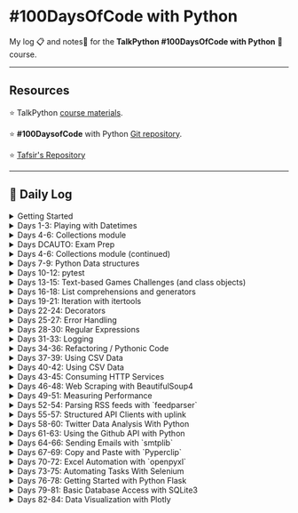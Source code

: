 # #100DaysOfCode with Python

My log :clipboard: and notes​ :notebook: for the **TalkPython #100DaysOfCode with Python** :snake: course.

---

## Resources

:star: TalkPython [course materials](https://training.talkpython.fm/courses/details/100-days-of-code-in-python).

:star: **#100DaysofCode** with Python [Git repository](https://github.com/talkpython/100daysofcode-with-python-course).

:star: [Tafsir's Repository](https://github.com/ttafsir/100-days-of-code)

---

## :calendar: Daily Log

<details><summary>Getting Started</summary>

- Course Start: [4/16/21](days/_course_start)
- Day 0: [4/17/21](days/_0)

</details>

<details><summary>Days 1-3: Playing with Datetimes</summary>

- Day 1: [4/18/21](days/_1)
- Day 2: [4/19/21](days/_2)
- Day 2a: [4/20/21](days/_2)
- Day 3: [4/21/21](days/_3)
- Day 3a: [4/22/21](days/_3)
- Day 3b: [4/23/21](days/_3)

</details>

<details><summary>Days 4-6: Collections module</summary>

- Day 4: [4/24/21](days/_4)
- Day 4a: [4/25/21](days/_4)
- Day 4b: [4/26/21](days/_4)
- Day 5: [4/27/21](days/_5#notebook-42721)
- Day 5a: [4/28/21](days/_5#tasks)
- Day 5b: [4/29/21](days/_5#tasks)
- Day 5c: [4/30/21](days/_5#rage-43021)
- Day 5d: [5/1/21](days/_5#notebook-5121)

</details>

<details><summary>Days DCAUTO: Exam Prep</summary>

:bangbang: ​Taking a two-week break from **100DaysOfCode** exercises to study for the Cisco **DCAUTO** exam :mortar_board:.  Each day of study that includes writing Python will continue the days of code streak.

- Day 1: [5/2/21](days/_dcauto#notebook-5221)
- Day 2: [5/3/21](days/_dcauto#notebook-5321)
- Day 3: [5/4/21](days/_dcauto#notebook-5421)
- Day 4: [5/5/21](days/_dcauto#notebook-5521)
- Day 5: [5/6/21](days/_dcauto#notebook-5621)
- Day 6: [5/7/21](days/_dcauto#notebook-5721)
- Day 7: [5/8/21](days/_dcauto#notebook-5821)
- Day 8: [5/9/21](days/_dcauto#notebook-5921)
- Day 9: [5/10/21](days/_dcauto#notebook-51021)
- Day 10: [5/11/21](days/_dcauto#notebook-51121)
- Day 11: [5/12/21](days/_dcauto#notebook-51221)
- Day 12: [5/13/21](days/_dcauto#notebook-51321)

</details>

<details><summary>Days 4-6: Collections module (continued)</summary>

- Day 6: [5/14/21](days/_6#notebook-51421)
- Day 6a: [5/15/21](days/_6#notebook-51521)
- Day 6b: [5/16/21](days/_6#notebook-51621)
- Day 6c: [5/17/21](days/_6#notebook-51721)
- Day 6d: [5/18/21](days/_6#notebook-51821)
- Day 6e: [5/19/21](days/_6#notebook-51921)
- Day 6f: [5/20/21](days/_6#notebook-52021)

</details>

<details><summary>Days 7-9: Python Data structures</summary>

- Day 7: [5/21/21](days/_7#notebook-52121)
- Day 7a: [5/22/21](days/_7#notebook-52221)
- Day 8: [5/23/21](days/_8)
- Day 9: [5/24/21](days/_9)

</details>

<details><summary>Days 10-12: pytest</summary>

- Day 10: [5/25/21](days/_10)
- Day 10a: [5/26/21](days/_10#notebook-52621)
- Day 10b: [5/27/21](days/_10#notebook-52721)
- Day 10c: [5/28/21](days/_10#notebook-52821)
- Day 10d: [5/29/21](days/_10#notebook-52921)
- Day 10e: [5/30/21](days/_10#notebook-53021)
- Day 10f: [5/31/21](days/_10#notebook-53121)
- Day 11: [6/1/21](days/_11)
- Day 11a: [6/2/21](days/_11#notebook-6221)
- Day 11b: [6/3/21](days/_11#notebook-6321)
- Day 11c: [6/4/21](days/_11#notebook-6421)
- Day 11d: [6/5/21](days/_11#notebook-6521)
- Day 11e: [6/6/21](days/_11#notebook-6621)
- Day 11f: [6/7/21](days/_11#notebook-6721)
- Day 11g: [6/8/21](days/_11#notebook-6821)
- Day 11h: [6/9/21](days/_11#notebook-6921)
- Day 11i: [6/10/21](days/_11#notebook-61021)
- Day 11j: [6/11/21](days/_11#notebook-61121)
- Day 11k: [6/12/21](days/_11#notebook-61221)
- Day 11l: [6/13/21](days/_11#notebook-61321)
- Day 12: [6/14/21](days/_12)
- Day 12a: [6/15/21](days/_12#notebook-61521)
- Day 12b: [6/16/21](days/_12#notebook-61621)
- Day 12c: [6/17/21](days/_12#notebook-61721)
- Day 12d: [6/18/21](days/_12#notebook-61821)

</details>

<details><summary>Days 13-15: Text-based Games Challenges (and class objects)</summary>

- Day 13: [6/19/21](days/_13)
- Day 13a: [6/20/21](days/_13#notebook-62021)
- Day 13b: [6/21/21](days/_13#notebook-62121)
- Day 13c: [6/22/21](days/_13#notebook-62221)
- Day 14: [6/23/21](days/_14)
- Day 14a: [6/24/21](days/_14#notebook-62421)
- Day 14b: [6/25/21](days/_14#notebook-62521)
- Day 14c: [6/26/21](days/_14#notebook-62621)
- Day 14d: [6/27/21](days/_14#notebook-62721)
- Day 14e: [6/28/21](days/_14#notebook-62821)
- Day 14f: [6/29/21](days/_14#notebook-62921)
- Day 14f: [6/30/21](days/_14#notebook-63021)
- Day 14g: [7/1/21](days/_14#notebook-7121)
- Day 15: [7/2/21](days/_15)
- Day 15a: [7/3/21](days/_15#notebook-7321)
- Day 15b: [7/4/21](days/_15#notebook-7421)
- Day 15c: [7/5/21](days/_15#notebook-7521)
- Day 15d: [7/6/21](days/_15#notebook-7621)
- Day 15e: [7/7/21](days/_15#notebook-7721)
- Day 15f: [7/8/21](days/_15#notebook-7821)
- Day 15g: [7/9/21](days/_15#notebook-7921)
- Day 15h: [7/10/21](days/_15#notebook-71021)
- Day 15i: [7/11/21](days/_15#notebook-71121)
- Day 15j: [7/12/21](days/_15#notebook-71221)
- Day 15k: [7/13/21](days/_15#notebook-71321)
- Day 15l: [7/14/21](days/_15#notebook-71421)
- Day 15m: [7/15/21](days/_15#notebook-71521)
- Day 15n: [7/16/21](days/_15#notebook-71621)
- Day 15o: [7/17/21](days/_15#notebook-71721)
- Day 15p: [7/18/21](days/_15#notebook-71821)
- Day 15q: [7/19/21](days/_15#notebook-71921)
- Day 15r: [7/20/21](days/_15#notebook-72021)
- Day 15s: [7/21/21](days/_15#notebook-72121)

</details>

<details><summary>Days 16-18: List comprehensions and generators</summary>

- Day 16: [7/22/21](days/_16)
- Day 16a: [7/23/21](days/_16#notebook-72321)
- Day 16b: [7/24/21](days/_16#notebook-72421)
- Day 16c: [7/25/21](days/_16#notebook-72521)
- Day 16d: [7/26/21](days/_16#notebook-72621)
- Day 17: [7/27/21](days/_17)
- Day 17a: [7/28/21](days/_17#notebook-72821)
- Day 17b: [7/29/21](days/_17#notebook-72921)
- Day 17c: [7/30/21](days/_17#notebook-73021)

```python
# Completed 105 straight days of code, before streak ended on 7/31/21.
from datetime import date
streak_start_date = date(2021, 4, 16)
streak_end_date = date(2021, 7, 30)

streak_length = (streak_end_date - streak_start_date).days
print(f'\n#100DaysofCode coding streak #1 lasted {streak_length} days.\n')
```

- Day 18: [8/1/21](days/_18)
- Day 18a: [8/2/21](days/_18#notebook-8221)

</details>

<details><summary>Days 19-21: Iteration with itertools</summary>

- Day 19: [8/3/21](days/_19)
- Day 19a: [8/4/21](days/_19#notebook-8421)
- Day 19b: [8/5/21](days/_19#notebook-8521)
- Day 19c: [8/6/21](days/_19#notebook-8621)
- Day 20: [8/7/21](days/_20)
- Day 20a: [8/8/21](days/_20#notebook-8821)
- Day 20b: [8/9/21](days/_20#notebook-8921)
- Day 21: [8/10/21](days/_21)
- Day 21a: [8/11/21](days/_21#notebook-81121)
- Day 21b: [8/12/21](days/_21#notebook-81221)

</details>

<details><summary>Days 22-24: Decorators</summary>

- Day 22: [8/13/21](days/_22)
- Day 22a: [8/14/21](days/_22#notebook-81421)
- Day 22b: [8/15/21](days/_22#notebook-81521)
- Day 23: [8/16/21](days/_23)
- Day 23a: [8/17/21](days/_23#notebook-81721)
- Day 23b: [8/18/21](days/_23#notebook-81821)
- Day 24: [8/19/21](days/_24)
- Day 24a: [8/20/21](days/_24#notebook-82021)
- Day 24b: [8/21/21](days/_24#notebook-82121)
- Day 24c: [8/22/21](days/_24#notebook-82221)
- Day 24d: [8/23/21](days/_24#notebook-82321)
- Day 24e: [8/24/21](days/_24#notebook-82421)
- Day 24f: [8/25/21](days/_24#notebook-82521)
- Day 24g: [8/26/21](days/_24#notebook-82621)
- Day 24h: [8/27/21](days/_24#notebook-82721)
- Day 24i: [8/29/21](days/_24#notebook-82921)
- Day 24j: [8/30/21](days/_24#notebook-83021)
- Day 24k: [8/31/21](days/_24#notebook-83121)
- Day 24l: [9/1/21](days/_24#notebook-9121)

</details>

<details><summary>Days 25-27: Error Handling</summary>

- Day 25: [9/2/21](days/_25)
- Day 26: [9/3/21](days/_26)
- Day 27: [9/4/21](days/_27)

</details>

<details><summary>Days 28-30: Regular Expressions</summary>

- Day 28: [9/5/21](days/_28)
- Day 28a: [9/6/21](days/_28#notebook-9621)
- Day 28b: [9/7/21](days/_28#notebook-9721)
- Day 28c: [9/8/21](days/_29#notebook-9821)
- Day 29: [9/9/21](days/_29)
- Day 29a: [9/10/21](days/_29#notebook-91021)
- Day 29b: [9/11/21](days/_29#notebook-91121)
- Day 29c: [9/12/21](days/_29#notebook-91221)
- Day 29d: [9/13/21](days/_29#notebook-91321)
- Day 29e: [9/14/21](days/_29#notebook-91421)
- Day 29f: [9/15/21](days/_29#notebook-91521)
- Day 29g: [9/16/21](days/_29#notebook-91621)
- Day 30: [9/18/21](days/_30)
- Day 30a: [9/19/21](days/_30#notebook-91921)
- Day 30b: [9/20/21](days/_30#notebook-92021)
- Day 30c: [9/21/21](days/_30#notebook-92121)

</details>

<details><summary>Days 31-33: Logging</summary>

- Day 31: [9/22/21](days/_31)
- Day 31a: [9/23/21](days/_31#notebook-92321)
- Day 31b: [9/24/21](days/_31#notebook-92421)
- Day 31c: [9/25/21](days/_31#notebook-92521)
- Day 31d: [9/26/21](days/_31#notebook-92621)
- Day 31e: [9/27/21](days/_31#notebook-92721)
- Day 31f: [9/28/21](days/_31#notebook-92821)
- Day 32: [9/29/21](days/_32)
- Day 33: [9/30/21](days/_33)
- Day 33a: [10/1/21](days/_33#notebook-10121)
- Day 33b: [10/2/21](days/_33#notebook-10221)
- Day 33c: [10/3/21](days/_33#notebook-10321)
- Day 33d: [10/4/21](days/_33#notebook-10421)
- Day 33e: [10/5/21](days/_33#notebook-10521)
- Day 33f: [10/6/21](days/_33#notebook-10621)
- Day 33g: [10/7/21](days/_33#notebook-10721)
- Day 33h: [10/8/21](days/_33#notebook-10821)
- Day 33i: [10/9/21](days/_33#notebook-10921)
- Day 33j: [10/10/21](days/_33#notebook-101021)
- Day 33k: [10/11/21](days/_33#notebook-101121)
- Day 33l: [10/12/21](days/_33#notebook-101221)
- Day 33m: [10/13/21](days/_33#notebook-101321)
- Day 33n: [10/14/21](days/_33#notebook-101421)
- Day 33o: [10/15/21](days/_33#notebook-101521)
- Day 33p: [10/16/21](days/_33#notebook-101621)
- Day 33q: [10/17/21](days/_33#notebook-101721)

</details>

<details><summary>Days 34-36: Refactoring / Pythonic Code</summary>

- Day 34: [10/19/21](days/_34)
- Day 34a: [10/20/21](days/_34#notebook-102021)
- Day 34b: [10/21/21](days/_34#notebook-102121)
- Day 34c: [10/22/21](days/_34#notebook-102221)
- Day 34d: [10/23/21](days/_34#notebook-102321)
- Days 35+36: [10/24/21](days/_35_36)
- Days 35+36a: [10/25/21](days/days/_35_36#notebook-102521)
- Days 35+36b: [10/26/21](days/days/_35_36#notebook-102621)
- Days 35+36c: [10/27/21](days/days/_35_36#notebook-102721)
- Days 35+36d: [10/28/21](days/days/_35_36#notebook-102821)

</details>

<details><summary>Days 37-39: Using CSV Data</summary>

- Day 37: [10/29/21](days/_37)
- Day 37a: [10/30/21](days/_37#notebook-103021)
- Day 37b: [10/31/21](days/_37#notebook-103121)
- Day 37c: [11/1/21](days/_37#notebook-110121)
- Days 38+39: [11/2/21](days/_38_39)
- Days 38+39a: [11/3/21](days/_38_39#notebook-11321)

</details>

<details><summary>Days 40-42: Using CSV Data</summary>

- Days 40+41: [11/4/21](days/_40_41)
- Day 42: [11/5/21](days/_42)
- Day 42a: [11/6/21](days/_42#notebook-11621)
- Day 42b: [11/7/21](days/_42#notebook-11721)
- Day 42c: [11/8/21](days/_42#notebook-11821)
- Day 42d: [11/9/21](days/_42#notebook-11921)

</details>

<details><summary>Days 43-45: Consuming HTTP Services</summary>

- Day 43: [11/10/21](days/_43)
- Day 43a: [11/11/21](days/_43#notebook-111121)
- Day 43b: [11/12/21](days/_43#notebook-111221)
- Days 44+45: [11/13/21](days/_44_45)
- Days 44+45a: [11/14/21](days/_44_45)

</details>

<details><summary>Days 46-48: Web Scraping with BeautifulSoup4</summary>

- Days 46+47+48: [11/16/21](days/_46_47_48)
- Days 46+47+48a: [11/17/21](days/_46_47_48#notebook-111721)
- Break for family trauma :sob:
- Days 46+47+48b: [11/23/21](days/_46_47_48#notebook-112321)
- Break for family trauma :sob:
- Days 46+47+48c: [11/30/21](days/_46_47_48#notebook-113021)
- Days 46+47+48d: [12/1/21](days/_46_47_48#notebook-12121)
- Days 46+47+48e: [12/1/21](days/_46_47_48)

</details>

<details><summary>Days 49-51: Measuring Performance</summary>

- Day 49: [12/2/21](days/_49)
- Day 49a: [12/3/21](days/_49#notebook-12321)
- Day 49b: [12/4/21](days/_49#notebook-12421)
- Day 49c: [12/5/21](days/_49#notebook-12521)
- Day 49d: [12/6/21](days/_49#notebook-12621)
- Break for family trauma :sob:
- Day 49e: [12/10/21](days/_49#notebook-121021)
- Days 50+51: [12/11/21](days/_50_51)

</details>

<details><summary>Days 52-54: Parsing RSS feeds with `feedparser`</summary>

- Day 52+53+54: [12/12/21](days/_52_53_54)
- Day 52+53+54a: [12/13/21](days/_52_53_54#notebook-121321)
- Day 52+53+54b: [12/14/21](days/_52_53_54#notebook-121421)
- Day 52+53+54c: [12/15/21](days/_52_53_54#notebook-121521)
- Day 52+53+54d: [12/16/21](days/_52_53_54#notebook-121621)
- Day 52+53+54e: [12/17/21](days/_52_53_54#notebook-121721)
- Day 52+53+54f: [12/18/21](days/_52_53_54#notebook-121821)
- Day 52+53+54g: [12/19/21](days/_52_53_54#notebook-121921)
- Day 52+53+54h: [12/20/21](days/_52_53_54#notebook-122021)
- Day 52+53+54i: [12/21/21](days/_52_53_54#notebook-122121)
- Day 52+53+54j: [12/22/21](days/_52_53_54#notebook-122221)
- Day 52+53+54k: [12/23/21](days/_52_53_54#notebook-122321)
- Day 52+53+54l: [12/24/21](days/_52_53_54#notebook-122421)

</details>

<details><summary>Days 55-57: Structured API Clients with uplink</summary>

- Day 55: [12/25/21](days/_55)
- Day 55a: [12/26/21](days/_55#notebook-122621)
- Day 55b: [12/27/21](days/_55#notebook-122721)
- Day 55c: [12/28/21](days/_55#notebook-122821)
- Day 55d: [12/29/21](days/_55#notebook-122921)
- Day 55e: [12/30/21](days/_55#notebook-123021)
- Day 55f: [12/31/21](days/_55#notebook-123121)
- Day 55g: [1/1/22](days/_55#notebook-1122)
- Day 55h: [1/2/22](days/_55#notebook-1222)
- Day 55i: [1/3/22](days/_55#notebook-1322)
- Day 56+57: [1/4/22](days/_56_57)
- Day 56+57a: [1/5/22](days/_56_57#notebook-1522)
- Day 56+57b: [1/6/22](days/_56_57#notebook-1622)
- Day 56+57c: [1/7/22](days/_56_57#notebook-1722)
- Day 56+57d: [1/8/22](days/_56_57#notebook-1822)
- Day 56+57e: [1/9/22](days/_56_57#notebook-1922)

</details>

<details><summary>Days 58-60: Twitter Data Analysis With Python</summary>

- Day 58: [1/10/22](days/_55)
- Day 58a: [1/11/22](days/_55#notebook-11122)
- Day 58b: [1/12/22](days/_55#notebook-11222)
- Day 58c: [1/13/22](days/_55#notebook-11322)
- Day 58d: [1/14/22](days/_55#notebook-11422)
- Day 58e: [1/15/22](days/_55#notebook-11522)
- Day 59+60: [1/16/22](days/_59_60)
- Day 59+60a: [1/17/22](days/_59_60#notebook-11722)
- Day 59+60b: [1/18/22](days/_59_60#notebook-11822)
- Day 59+60c: [1/19/22](days/_59_60#notebook-11922)
- Day 59+60d: [1/20/22](days/_59_60#notebook-12022)
- Day 59+60e: [1/21/22](days/_59_60#notebook-12122)
- Day 59+60f: [1/22/22](days/_59_60#notebook-12222)
- Day 59+60g: [1/23/22](days/_59_60#notebook-12322)
- Day 59+60h: [1/24/22](days/_59_60#notebook-12422)
- Day 59+60i: [1/25/22](days/_59_60#notebook-12522)
- Day 59+60j: [1/26/22](days/_59_60#notebook-12622)
- Day 59+60k: [1/27/22](days/_59_60#notebook-12722)
- Day 59+60l: [1/28/22](days/_59_60#notebook-12822)
- Day 59+60m: [1/29/22](days/_59_60#notebook-12922)
- Day 59+60n: [1/30/22](days/_59_60#notebook-13022)
- Break for rest :sleeping:
- Day 59+60o: [2/1/22](days/_59_60#notebook-2122)
- Day 59+60p: [2/2/22](days/_59_60#notebook-2222)
- Day 59+60q: [2/3/22](days/_59_60#notebook-2322)
- Day 59+60r: [2/4/22](days/_59_60#notebook-2422)
- Day 59+60s: [2/5/22](days/_59_60#notebook-2522)
- Day 59+60t: [2/6/22](days/_59_60#notebook-2622)
- Day 59+60u: [2/7/22](days/_59_60#notebook-2722)
- Day 59+60v: [2/8/22](days/_59_60#notebook-2822)
- Day 59+60w: [2/9/22](days/_59_60#notebook-2922)
- Day 59+60x: [2/10/22](days/_59_60#notebook-21022)
- Day 59+60y: [2/11/22](days/_59_60#notebook-21122)
- Day 59+60z: [2/12/22](days/_59_60#notebook-21222)
- Day 59+60aa: [2/13/22](days/_59_60#notebook-21322)
- Day 59+60ab: [2/14/22](days/_59_60#notebook-21422)
- Day 59+60ac: [2/15/22](days/_59_60#notebook-21522)
- Day 59+60ad: [2/15/22](days/_59_60#notebook-21622)
- Day 59+60ae: [2/17/22](days/_59_60#notebook-21722)
- Day 59+60af: [2/18/22](days/_59_60#notebook-21822)
- Day 59+60ag: [2/119/22](days/_59_60#notebook-21922)
- Day 59+60ah: [2/20/22](days/_59_60#notebook-22022)
- Day 59+60ai: [2/21/22](days/_59_60#notebook-22122)
- Day 59+60aj: [2/22/22](days/_59_60#notebook-22222)
- Day 59+60ak: [2/23/22](days/_59_60#notebook-22322)
- Day 59+60al: [2/24/22](days/_59_60#notebook-22422)
- Day 59+60am: [2/25/22](days/_59_60#notebook-22522)
- Day 59+60an: [2/26/22](days/_59_60#notebook-22622)
- Day 59+60ao: [2/27/22](days/_59_60#notebook-22722)
- Day 59+60ap: [2/28/22](days/_59_60#notebook-22822)
- Day 59+60aq: [3/1/22](days/_59_60#notebook-3122)
- Day 59+60ar: [3/2/22](days/_59_60#notebook-3222)
- Day 59+60as: [3/3/22](days/_59_60#notebook-3322)
- Day 59+60at: [3/4/22](days/_59_60#notebook-3422)
- Day 59+60au: [3/5/22](days/_59_60#notebook-3522)
- Break for rest :sleeping:
- Day 59+60av: [3/7/22](days/_59_60#notebook-3722)
- Day 59+60aw: [3/8/22](days/_59_60#notebook-3822)
- Day 59+60ax: [3/9/22](days/_59_60#notebook-3922)
- Day 59+60ay: [3/10/22](days/_59_60#notebook-31022)
- Day 59+60az: [3/11/22](days/_59_60#notebook-31122)
- Day 59+60aaa: [3/12/22](days/_59_60#notebook-31222)
- Day 59+60aab: [3/13/22](days/_59_60#notebook-31322)
- Day 59+60aac: [3/14/22](days/_59_60#notebook-31422)
- Day 59+60aad: [3/15/22](days/_59_60#notebook-31522)
- Day 59+60aae: [3/16/22](days/_59_60#notebook-31622)
- Day 59+60aaf: [3/17/22](days/_59_60#notebook-31722)

</details>

<details><summary>Days 61-63: Using the Github API with Python</summary>

- Day 61: [3/18/22](days/_61)
- Day 61a: [3/19/22](days/_61#notebook-31922)
- Day 61b: [3/20/22](days/_61#notebook-32022)
- Day 61c: [3/21/22](days/_61#notebook-32122)
- Day 61d: [3/22/22](days/_61#notebook-32222)
- Day 61e: [3/23/22](days/_61#notebook-32322)
- Day 61f: [3/24/22](days/_61#notebook-32422)
- Break for rest :sleeping:
- Day 62: [3/26/22](days/_62)
- Day 62a: [3/27/22](days/_62#notebook-32722)
- Day 62b: [3/28/22](days/_62#notebook-32822)
- Day 62c: [3/29/22](days/_62#notebook-32922)
- Day 62d: [3/30/22](days/_62#notebook-33022)
- Day 62e: [3/31/22](days/_62#notebook-33122)
- Day 62f: [4/1/22](days/_62#notebook-4122)
- Day 62g: [4/2/22](days/_62#notebook-4222)
- Day 62h: [4/3/22](days/_62#notebook-4322)
- Day 62i: [4/4/22](days/_62#notebook-4422)
- Day 62j: [4/5/22](days/_62#notebook-4522)
- Day 62k: [4/6/22](days/_62#notebook-4622)
- Day 62l: [4/7/22](days/_62#notebook-4722)
- Day 62m: [4/8/22](days/_62#notebook-4822)
- Day 62n: [4/9/22](days/_62#notebook-4922)
- Day 62o: [4/10/22](days/_62#notebook-41022)
- Day 62p: [4/11/22](days/_62#notebook-41122)
- Day 62q: [4/12/22](days/_62#notebook-41222)
- Day 62r: [4/13/22](days/_62#notebook-41322)
- Day 62s: [4/14/22](days/_62#notebook-41422)
- Day 62t: [4/15/22](days/_62#notebook-41522)
- Break for work project :face_exhaling:
- Break for work project :face_exhaling:
- Day 62u: [4/18/22](days/_62#notebook-41822)
- Day 62v: [4/19/22](days/_62#notebook-41922)
- Day 62w: [4/20/22](days/_62#notebook-42022)
- Break for work project :face_exhaling:
- Break for work project :face_exhaling:
- Break for work project :face_exhaling:
- Break for work project :face_exhaling:
- Day 62x: [4/25/22](days/_62#notebook-42522)
- Day 62y: [4/26/22](days/_62#notebook-42622)
- Day 62z: [4/27/22](days/_62#notebook-42722)
- Day 62aa: [4/28/22](days/_62#notebook-42822)
- Day 62ab: [4/29/22](days/_62#notebook-42922)
- Day 62ac: [4/30/22](days/_62#notebook-43022)
- Day 62ad: [5/1/22](days/_62#notebook-5122)
- Day 62ae: [5/2/22](days/_62#notebook-5222)
- Day 62af: [5/3/22](days/_62#notebook-5322)
- Day 62ag: [5/4/22](days/_62#notebook-5422)
- Day 62ah: [5/5/22](days/_62#notebook-5522)
- Day 62ai: [5/6/22](days/_62#notebook-5622)
- Day 62aj: [5/7/22](days/_62#notebook-5722)
- Day 63: [5/8/22](days/_63)

</details>

<details><summary>Days 64-66: Sending Emails with `smtplib`</summary>

- Day 64: [5/9/22](days/_64)
- Day 64a: [5/10/22](days/_64#notebook-51022)
- Day 64b: [5/11/22](days/_64#notebook-51122)
- Day 65: [5/12/22](days/_65)
- Day 66: [5/13/22](days/_66)

</details>

<details><summary>Days 67-69: Copy and Paste with `Pyperclip`</summary>

- Day 67+68+69: [5/14/22](days/_67_68_69)
- Day 67+68+69a: [5/15/22](days/_67_68_69#notebook-51522)
- Day 67+68+69b: [5/16/22](days/_67_68_69#notebook-51622)

</details>

<details><summary>Days 70-72: Excel Automation with `openpyxl`</summary>

- Days 70+71: [5/17/22](days_70_71)
- Days 70+71a: [5/18/22](days_70_71#notebook-51822)
- Days 70+71b: [5/19/22](days_70_71#notebook-51922)
- Days 70+71c: [5/20/22](days_70_71#notebook-52022)
- Days 70+71d: [5/21/22](days_70_71#notebook-52122)
- Day 72: [5/22/22](days_72)
- Day 72a: [5/23/22](days_72#notebook-52322)
- Day 72b: [5/24/22](days_72#notebook-52422)
- Day 72c: [5/25/22](days_72#notebook-52522)
- Day 72d: [5/26/22](days_72#notebook-52622)
- Day 72e: [5/27/22](days_72#notebook-52722)
- Day 72f: [5/28/22](days_72#notebook-52822)

</details>

<details><summary>Days 73-75: Automating Tasks With Selenium</summary>

- Day 73: [5/30/22](days_73)
- Break for rest :sleeping:
- Day 73a: [5/31/22](days_73#notebook-53122)
- Day 73b: [6/1/22](days_73#notebook-6122)
- Day 73c: [6/2/22](days_73#notebook-6222)
- Day 73d: [6/3/22](days_73#notebook-6322)
- Days 74+75: [6/4/22](days_74_75)
- Days 74+75a: [6/5/22](days_74_75#notebook-6/5/22)
- Days 74+75b: [6/6/22](days_74_75#notebook-6/6/22)
- Days 74+75c: [6/7/22](days_74_75#notebook-6/7/22)
- Days 74+75d: [6/8/22](days_74_75#notebook-6/8/22)
- Days 74+75e: [6/9/22](days_74_75#notebook-6/9/22)
- Days 74+75f: [6/10/22](days_74_75#notebook-6/10/22)
- Days 74+75g: [6/11/22](days_74_75#notebook-6/11/22)
- Days 74+75h: [6/12/22](days_74_75#notebook-6/12/22)
- Days 74+75i: [6/13/22](days_74_75#notebook-6/12/22)

</details>

<details><summary>Days 76-78: Getting Started with Python Flask</summary>

- Days 76+77: [6/14/22](days_76_77)
- Days 76+77a: [6/15/22](days_76_77#notebook-61522)
- Days 76+77b: [6/16/22](days_76_77#notebook-61622)
- Days 76+77c: [6/17/22](days_76_77#notebook-61722)
- Break for rest :sleeping:
- Day 78: [6/19/22](days_78)
- Day 78a: [6/20/22](days_79#notebook-62022)

</details>

<details><summary>Days 79-81: Basic Database Access with SQLite3</summary>

- Days 79+80: [6/21/22](days_79_80)
- Days 79+80a: [6/22/22](days_79_80#notebook-62222)
- Days 79+80b: [6/23/22](days_79_80#notebook-62322)
- Days 79+80c: [6/24/22](days_79_80#notebook-62422)
- Days 79+80d: [6/25/22](days_79_80#notebook-62522)
- Days 79+80e: [6/26/22](days_79_80#notebook-62622)
- Days 79+80f: [6/27/22](days_79_80#notebook-62722)
- Day 81: [6/27/22](days/_81)
- Day 81a: [6/28/22](days/_81#notebook-62822)
- Day 81b: [6/29/22](days/_81#notebook-62922)
- Day 81c: [6/30/22](days/_81#notebook-63022)
- Day 81d: [7/1/22](days/_81#notebook-7122)
- Day 81e: [7/2/22](days/_81#notebook-7222)
- Day 81f: [7/3/22](days/_81#notebook-7322)
- Day 81g: [7/4/22](days/_81#notebook-7422)
- Day 81h: [7/5/22](days/_81#notebook-7522)

</details>

<details><summary>Days 82-84: Data Visualization with Plotly</summary>

- Day 82: [7/6/22](days/_82)
- Day 82a: [7/7/22](days/_82#notebook-7722)
- Day 82b: [7/8/22](days/_82#notebook-7822)
- Day 82c: [7/9/22](days/_82#notebook-7922)
- Day 82d: [7/10/22](days/_82#notebook-71022)
- Days 83+84: [7/10/22](days/_83_84)
- Days 83+84a: [7/11/22](days/_83_84#notebook-71122)
- Days 83+84b: [7/12/22](days/_83_84#notebook-71222)
- Days 83+84c: [7/13/22](days/_83_84#notebook-71322)
- Days 83+84d: [7/14/22](days/_83_84#notebook-71422)
- Days 83+84e: [7/15/22](days/_83_84#notebook-71522)
- Days 83+84f: [7/16/22](days/_83_84#notebook-71622)
- Days 83+84g: [7/17/22](days/_83_84#notebook-71722)
- Days 83+84h: [7/18/22](days/_83_84#notebook-71822)
- Days 83+84i: [7/19/22](days/_83_84#notebook-71922)
- Days 83+84j: [7/20/22](days/_83_84#notebook-72022)
- Days 83+84k: [7/21/22](days/_83_84#notebook-72122)
- Days 83+84l: [7/22/22](days/_83_84#notebook-72222)
- Days 83+84m: [7/23/22](days/_83_84#notebook-72322)
- Days 83+84n: [7/24/22](days/_83_84#notebook-72422)
- Days 83+84o: [7/25/22](days/_83_84#notebook-72522)
- Days 83+84p: [7/26/22](days/_83_84#notebook-72622)
- Break for rest :sleeping:
- Days 83+84q: [7/27/22](days/_83_84#notebook-72822)
- Days 83+84r: [7/29/22](days/_83_84#notebook-72922)
- Days 83+84s: [7/30/22](days/_83_84#notebook-73022)
- Days 83+84t: [7/31/22](days/_83_84#notebook-73122)
- Days 83+84u: [8/1/22](days/_83_84#notebook-8122)
- Days 83+84v: [8/2/22](days/_83_84#notebook-8222)
- Days 83+84w: [8/3/22](days/_83_84#notebook-8322)
- Days 83+84x: [8/4/22](days/_83_84#notebook-8422)
- Days 83+84y: [8/5/22](days/_83_84#notebook-8522)
- Days 83+84z: [8/6/22](days/_83_84#notebook-8622)
- Days 83+84aa: [8/7/22](days/_83_84#notebook-8722)
- Days 83+84ab: [8/8/22](days/_83_84#notebook-8822)
- Days 83+84ac: [8/9/22](days/_83_84#notebook-8922)
- Days 83+84ad: [8/10/22](days/_83_84#notebook-81022)
- Days 83+84ae: [8/11/22](days/_83_84#notebook-81122)
- Days 83+84af: [8/12/22](days/_83_84#notebook-81222)
- Days 83+84ag: [8/13/22](days/_83_84#notebook-81322)
- Days 83+84ah: [8/14/22](days/_83_84#notebook-81422)
- Days 83+84ai: [8/15/22](days/_83_84#notebook-81522)
- Days 83+84aj: [8/16/22](days/_83_84#notebook-81622)
- Days 83+84ak: [8/17/22](days/_83_84#notebook-81722)
- Days 83+84al: [8/18/22](days/_83_84#notebook-81822)
- Days 83+84am: [8/19/22](days/_83_84#notebook-81922)
- Days 83+84an: [8/20/22](days/_83_84#notebook-82022)
- Days 83+84ao: [8/21/23](days/_83_84#notebook-82122)
- Days 83+84ap: [8/22/23](days/_83_84#notebook-82222)
- Days 83+84aq: [8/23/23](days/_83_84#notebook-82322)
- Days 83+84ar: [8/24/23](days/_83_84#notebook-82422)
- Days 83+84as: [8/25/23](days/_83_84#notebook-82522)
- Days 83+84at: [8/26/23](days/_83_84#notebook-82622)
- Days 83+84au: [8/27/23](days/_83_84#notebook-82722)
- Days 83+84av: [8/28/23](days/_83_84#notebook-82822)
- Break for work project :face_exhaling:
- Days 83+84aw: [8/30/23](days/_83_84#notebook-83022)

</details>
